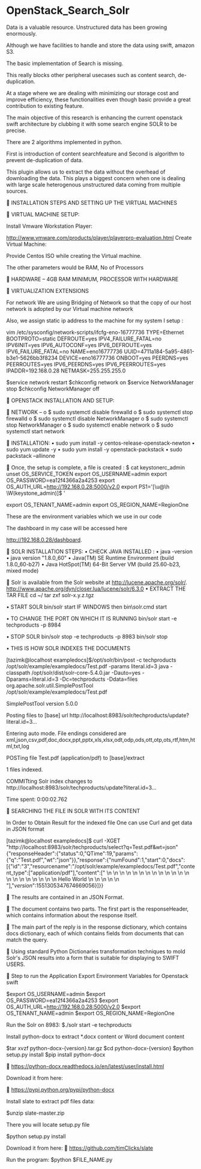 # OpenStack_Search_Solr

                                                                                            
Data is a valuable resource. Unstructured data has been growing
enormously.

Although we have facilities to handle and store the data using swift, amazon S3.

The basic implementation of Search is missing. 

This really blocks other peripheral usecases such as content search, de-duplication. 

At a stage where we are dealing with minimizing our storage cost and improve efficiency, these
functionalities even though basic provide a great contribution to existing feature.

The main objective of this research is enhancing the current openstack swift architecture by clubbing it with 
some search engine SOLR to be precise. 

There are 2 algorithms implemented in python. 

First is introduction of content searchfeature and Second is algorithm to prevent de-duplication of 
data. 

This plugin allows us to extract the data without the overhead of downloading the data. This plays a biggest concern when one is dealing with large scale heterogenous unstructured data coming from multiple sources.


	INSTALLATION STEPS AND SETTING UP THE VIRTUAL MACHINES

	VIRTUAL MACHINE SETUP:

Install Vmware Workstation Player:

http://www.vmware.com/products/player/playerpro-evaluation.html
Create Virtual Machine:

Provide Centos ISO while creating the Virtual machine.

The other parameters would be RAM, No of Processors

	HARDWARE – 4GB RAM MINIMUM, PROCESSOR WITH HARDWARE

	VIRTUALIZATION EXTENSIONS

For network We are using Bridging of Network so that the copy of our host network
is adopted by our Virtual machine network

Also, we assign static ip address to the machine
for my system I setup :

vim /etc/sysconfig/network-scripts/ifcfg-eno-16777736
TYPE=Ethernet
BOOTPROTO=static
DEFROUTE=yes
IPV4_FAILURE_FATAL=no
IPV6INIT=yes
IPV6_AUTOCONF=yes
IPV6_DEFROUTE=yes
IPV6_FAILURE_FATAL=no
NAME=eno16777736
UUID=4711a184-5a95-4861-b3e1-5626bb3f8234
DEVICE=eno16777736
ONBOOT=yes
PEERDNS=yes
PEERROUTES=yes
IPV6_PEERDNS=yes
IPV6_PEERROUTES=yes
IPADDR=192.168.0.28
NETMASK=255.255.255.0

$service network restart
$chkconfig network on
$service NetworkManager stop
$chkconfig NetworkManager off

	OPENSTACK INSTALLATION AND SETUP:

	NETWORK –
o	$ sudo systemctl disable firewalld
o	$ sudo systemctl stop firewalld
o	$ sudo systemctl disable NetworkManager
o	$ sudo systemctl stop NetworkManager
o	$ sudo systemctl enable network
o	$ sudo systemctl start network

	INSTALLATION:
•	sudo yum install -y centos-release-openstack-newton
•	sudo yum update -y
•	sudo yum install -y openstack-packstack
•	sudo packstack –allinone

	Once, the setup is complete, a file is created :
$ cat keystonerc_admin 
unset OS_SERVICE_TOKEN
    export OS_USERNAME=admin
    export OS_PASSWORD=ea12f4366a2a4253
    export OS_AUTH_URL=http://192.168.0.28:5000/v2.0
    export PS1='[\u@\h \W(keystone_admin)]\$ '
    
export OS_TENANT_NAME=admin
export OS_REGION_NAME=RegionOne

These are the environment variables which we use in our code

The dashboard in my case will be accessed here 

http://192.168.0.28/dashboard.

	SOLR INSTALLATION STEPS:
•	CHECK JAVA INSTALLED :
•	java -version
•	java version "1.8.0_60"
•	Java(TM) SE Runtime Environment (build 1.8.0_60-b27)
•	Java HotSpot(TM) 64-Bit Server VM (build 25.60-b23, mixed mode)


	Solr is available from the Solr website at http://lucene.apache.org/solr/.
http://www.apache.org/dyn/closer.lua/lucene/solr/6.3.0
•	EXTRACT THE TAR FILE
cd ~/
tar zxf solr-x.y.z.tgz

•	START SOLR
bin/solr start
IF WINDOWS then
bin\solr.cmd start

•	TO CHANGE THE PORT ON WHICH IT IS RUNNING
bin/solr start -e techproducts -p 8984

•	STOP SOLR
bin/solr stop -e techproducts -p 8983
bin/solr stop 

•	THIS IS HOW SOLR INDEXES THE DOCUMENTS

[tazimk@localhost exampledocs]$/opt/solr/bin/post -c techproducts   /opt/solr/example/exampledocs/Test.pdf -params literal.id=3
java -classpath /opt/solr/dist/solr-core-5.4.0.jar -Dauto=yes -Dparams=literal.id=3 -Dc=techproducts -Ddata=files org.apache.solr.util.SimplePostTool /opt/solr/example/exampledocs/Test.pdf

SimplePostTool version 5.0.0

Posting files to [base] url http://localhost:8983/solr/techproducts/update?literal.id=3...

Entering auto mode. File endings considered are xml,json,csv,pdf,doc,docx,ppt,pptx,xls,xlsx,odt,odp,ods,ott,otp,ots,rtf,htm,html,txt,log

POSTing file Test.pdf (application/pdf) to [base]/extract

1 files indexed.

COMMITting Solr index changes to http://localhost:8983/solr/techproducts/update?literal.id=3...

Time spent: 0:00:02.762

	SEARCHING THE FILE IN SOLR WITH ITS CONTENT

In Order to Obtain Result for the indexed file One can use Curl and get data in JSON format

[tazimk@localhost exampledocs]$ curl -XGET "http://localhost:8983/solr/techproducts/select?q=Test.pdf&wt=json"
{"responseHeader":{"status":0,"QTime":19,"params":{"q":"Test.pdf","wt":"json"}},"response":{"numFound":1,"start":0,"docs":[{"id":"3","resourcename":"/opt/solr/example/exampledocs/Test.pdf","content_type":["application/pdf"],"content":[" \n \n  \n  \n  \n  \n  \n  \n  \n  \n  \n  \n  \n  \n  \n  \n  \n  \n  \n \n    \n Hello World \n \n   \n  \n \n  "],"_version_":1551305347674669056}]}}


        
	The results are contained in an JSON Format.

	The document contains two parts. The first part is the responseHeader, which contains information about the response itself. 

	The main part of the reply is in the response dictionary, which contains docs dictionary, each of which contains fields from documents that can match the query. 

	Using standard Python Dictionaries transformation techniques to mold Solr's JSON results into a form that is suitable for displaying to SWIFT USERS.


	Step to run the Application
Export Environment Variables for Openstack swift   

$export OS_USERNAME=admin
$export OS_PASSWORD=ea12f4366a2a4253
 $export OS_AUTH_URL=http://192.168.0.28:5000/v2.0
 $export OS_TENANT_NAME=admin
 $export OS_REGION_NAME=RegionOne

Run the Solr on 8983:
$./solr start -e techproducts

Install python-docx to extract *.docx content or Word document content

$tar xvzf python-docx-{version}.tar.gz
$cd python-docx-{version}
$python setup.py install
$pip install python-docx

	https://python-docx.readthedocs.io/en/latest/user/install.html

Download it from here:

	https://pypi.python.org/pypi/python-docx

Install slate to extract pdf files data:

$unzip slate-master.zip

There you will locate setup.py file

$python setup.py install

Download it from here:
	https://github.com/timClicks/slate

Run the program:
$python $FILE_NAME.py



